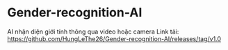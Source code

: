 # Gender-recognition-AI
AI nhận diện giới tính thông qua video hoặc camera
Link tải: https://github.com/HungLeThe26/Gender-recognition-AI/releases/tag/v1.0

